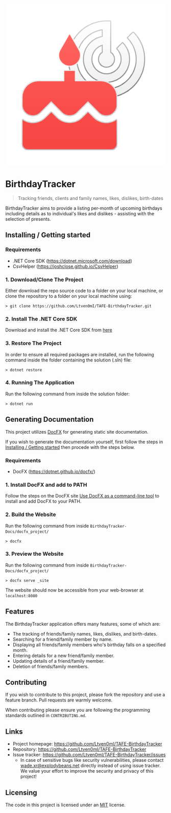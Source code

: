 ![Logo of the project](https://github.com/Ltven0mI/TAFE-BirthdayTracker/blob/master/icon.png)

# BirthdayTracker
> Tracking friends, clients and family names, likes, dislikes, birth-dates

BirthdayTracker aims to provide a listing per-month of upcoming birthdays
including details as to individual's likes and dislikes -
assisting with the selection of presents.

## Installing / Getting started

### Requirements
- .NET Core SDK (https://dotnet.microsoft.com/download)
- CsvHelper (https://joshclose.github.io/CsvHelper)
  
### 1. Download/Clone The Project
Either download the repo source code to a folder on your local machine,
or clone the repository to a folder on your local machine using:
```shell
> git clone https://github.com/Ltven0mI/TAFE-BirthdayTracker.git
```

### 2. Install The .NET Core SDK
Download and install the .NET Core SDK from [here](https://dotnet.microsoft.com/download)

### 3. Restore The Project
In order to ensure all required packages are installed, run the following
command inside the folder containing the solution (.sln) file:
```shell
> dotnet restore
```

### 4. Running The Application
Run the following command from inside the solution folder:
```shell
> dotnet run
```

## Generating Documentation
This project utilizes [DocFX](https://dotnet.github.io/docfx/) for generating
static site documentation.

If you wish to generate the documentation yourself, first follow the steps in
[Installing / Getting started](#installing--getting-started) then procede with
the steps below.

### Requirements
- DocFX (https://dotnet.github.io/docfx/)

### 1. Install DocFX and add to PATH
Follow the steps on the DocFX site [Use DocFX as a command-line tool](https://dotnet.github.io/docfx/tutorial/docfx_getting_started.html#2-use-docfx-as-a-command-line-tool)
to install and add DocFX to your PATH.

### 2. Build the Website
Run the following command from inside `BirthdayTracker-Docs/docfx_project/`
```shell
> docfx
```

### 3. Preview the Website
Run the following command from inside `BirthdayTracker-Docs/docfx_project/`
```shell
> docfx serve _site
```
The website should now be accessible from your web-browser at `localhost:8080`

## Features

The BirthdayTracker application offers many features, some of which are:
* The tracking of friends/family names, likes, dislikes, and birth-dates.
* Searching for a friend/family member by name.
* Displaying all friends/family members who's birthday falls on a specified month.
* Entering details for a new friend/family member.
* Updating details of a friend/family member.
* Deletion of friends/family members.

## Contributing

If you wish to contribute to this project, please fork the repository and use
a feature branch. Pull requests are warmly welcome.

When contributing please ensure you are following the programming standards
outlined in `CONTRIBUTING.md`.

## Links

- Project homepage: https://github.com/Ltven0mI/TAFE-BirthdayTracker
- Repository: https://github.com/Ltven0mI/TAFE-BirthdayTracker
- Issue tracker: https://github.com/Ltven0mI/TAFE-BirthdayTracker/issues
  - In case of sensitive bugs like security vulnerabilities, please contact
    wade.xr@explodybeans.net directly instead of using issue tracker.
    We value your effort to improve the security and privacy of this project!


## Licensing

The code in this project is licensed under an [MIT](https://github.com/Ltven0mI/TAFE-BirthdayTracker/blob/master/LICENSE.txt) license.